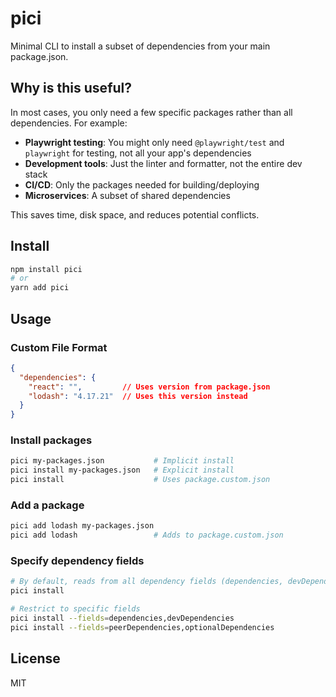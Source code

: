 # pici

Minimal CLI to install a subset of dependencies from your main package.json.

## Why is this useful?

In most cases, you only need a few specific packages rather than all dependencies. For example:

- **Playwright testing**: You might only need `@playwright/test` and `playwright` for testing, not all your app's dependencies
- **Development tools**: Just the linter and formatter, not the entire dev stack
- **CI/CD**: Only the packages needed for building/deploying
- **Microservices**: A subset of shared dependencies

This saves time, disk space, and reduces potential conflicts.

## Install

```bash
npm install pici
# or
yarn add pici
```

## Usage

### Custom File Format

```json
{
  "dependencies": {
    "react": "",         // Uses version from package.json
    "lodash": "4.17.21"  // Uses this version instead
  }
}
```

### Install packages

```bash
pici my-packages.json           # Implicit install
pici install my-packages.json   # Explicit install
pici install                    # Uses package.custom.json
```

### Add a package

```bash
pici add lodash my-packages.json
pici add lodash                 # Adds to package.custom.json
```

### Specify dependency fields

```bash
# By default, reads from all dependency fields (dependencies, devDependencies, peerDependencies, optionalDependencies)
pici install

# Restrict to specific fields
pici install --fields=dependencies,devDependencies
pici install --fields=peerDependencies,optionalDependencies
```

## License

MIT